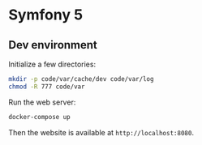 # Symfony 5

## Dev environment

Initialize a few directories:

```sh
mkdir -p code/var/cache/dev code/var/log
chmod -R 777 code/var
```

Run the web server:

```sh
docker-compose up
```

Then the website is available at `http://localhost:8080`.
